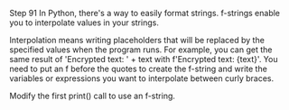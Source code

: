 Step 91
In Python, there's a way to easily format strings. f-strings enable you to interpolate values in your strings.

Interpolation means writing placeholders that will be replaced by the specified values when the program runs. For example, you can get the same result of 'Encrypted text: ' + text with f'Encrypted text: {text}'. You need to put an f before the quotes to create the f-string and write the variables or expressions you want to interpolate between curly braces.

Modify the first print() call to use an f-string.
